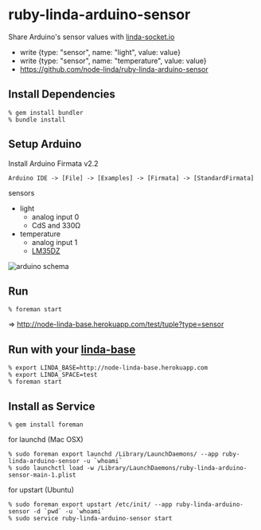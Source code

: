 ruby-linda-arduino-sensor
=========================
Share Arduino's sensor values with [linda-socket.io](https://github.com/node-linda/linda-socket.io)

- write {type: "sensor", name: "light", value: value}
- write {type: "sensor", name: "temperature", value: value}
- https://github.com/node-linda/ruby-linda-arduino-sensor


## Install Dependencies

    % gem install bundler
    % bundle install


## Setup Arduino

Install Arduino Firmata v2.2

    Arduino IDE -> [File] -> [Examples] -> [Firmata] -> [StandardFirmata]

sensors
- light
  - analog input 0
  - CdS and 330Ω
- temperature
  - analog input 1
  - [LM35DZ](http://akizukidenshi.com/catalog/g/gi-00116/)

![arduino schema](http://farm6.staticflickr.com/5443/8952129460_3ed3003697_z.jpg)


## Run

    % foreman start

=> http://node-linda-base.herokuapp.com/test/tuple?type=sensor


## Run with your [linda-base](https://github.com/node-linda/node-linda-base)

    % export LINDA_BASE=http://node-linda-base.herokuapp.com
    % export LINDA_SPACE=test
    % foreman start


## Install as Service

    % gem install foreman

for launchd (Mac OSX)

    % sudo foreman export launchd /Library/LaunchDaemons/ --app ruby-linda-arduino-sensor -u `whoami`
    % sudo launchctl load -w /Library/LaunchDaemons/ruby-linda-arduino-sensor-main-1.plist


for upstart (Ubuntu)

    % sudo foreman export upstart /etc/init/ --app ruby-linda-arduino-sensor -d `pwd` -u `whoami`
    % sudo service ruby-linda-arduino-sensor start
